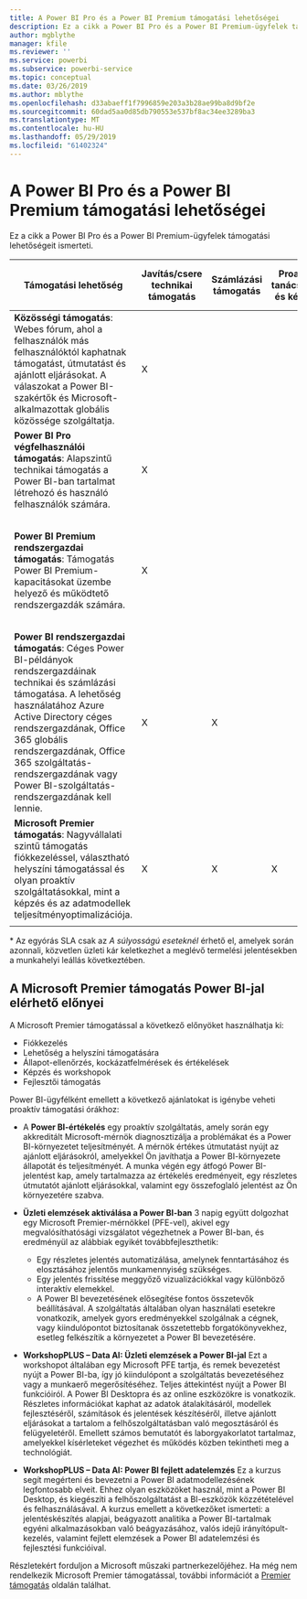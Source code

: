 ```yaml
---
title: A Power BI Pro és a Power BI Premium támogatási lehetőségei
description: Ez a cikk a Power BI Pro és a Power BI Premium-ügyfelek támogatási lehetőségeit ismerteti.
author: mgblythe
manager: kfile
ms.reviewer: ''
ms.service: powerbi
ms.subservice: powerbi-service
ms.topic: conceptual
ms.date: 03/26/2019
ms.author: mblythe
ms.openlocfilehash: d33abaeff1f7996859e203a3b28ae99ba8d9bf2e
ms.sourcegitcommit: 60dad5aa0d85db790553e537bf8ac34ee3289ba3
ms.translationtype: MT
ms.contentlocale: hu-HU
ms.lasthandoff: 05/29/2019
ms.locfileid: "61402324"
---
```

# <a name="power-bi-pro-and-power-bi-premium-support-options"></a>A Power BI Pro és a Power BI Premium támogatási lehetőségei

Ez a cikk a Power BI Pro és a Power BI Premium-ügyfelek támogatási lehetőségeit ismerteti.

| **Támogatási lehetőség** | **Javítás/csere technikai támogatás** | **Számlázási támogatás** | **Proaktív tanácsadás és képzés** | **Szolgáltatásszint <br>(a kezdeti kapcsolatfelvételig eltelt idő)** | **Támogatási csatorna** |
| --- | --- | --- | --- | --- | --- |
| **Közösségi támogatás**: Webes fórum, ahol a felhasználók más felhasználóktól kaphatnak támogatást, útmutatást és ajánlott eljárásokat. A válaszokat a Power BI-szakértők és Microsoft-alkalmazottak globális közössége szolgáltatja. | X |   |   | Nincs, a felhasználóelérés a legjobb lehetőségen alapul. | [Power BI-közösség](https://community.powerbi.com) |
| **Power BI Pro végfelhasználói támogatás**: Alapszintű technikai támogatás a Power BI-ban tartalmat létrehozó és használó felhasználók számára. | X |   |   | Egy munkanap. | [Power BI támogatási oldal](https://support.powerbi.com)  |
| **Power BI Premium rendszergazdai támogatás**: Támogatás Power BI Premium-kapacitásokat üzembe helyező és működtető rendszergazdák számára. | X |   |   | Egy munkanap vagy egy óra, az eset súlyosságától függően.\* | [Power BI támogatási oldal](https://support.powerbi.com)<br>VAGY<br>[Microsoft 365 Felügyeleti központ](https://portal.office.com/adminportal)<br>VAGY<br> Telefon |
| **Power BI rendszergazdai támogatás**: Céges Power BI-példányok rendszergazdáinak technikai és számlázási támogatása.  A lehetőség használatához Azure Active Directory céges rendszergazdának, Office 365 globális rendszergazdának, Office 365 szolgáltatás-rendszergazdának vagy Power BI-szolgáltatás-rendszergazdának kell lennie. | X | X |   | Egy munkanap vagy egy óra, az eset súlyosságától függően.\* | [Microsoft 365 Felügyeleti központ](https://portal.office.com/adminportal)<br>VAGY<br> Telefon |
| **Microsoft Premier támogatás**: Nagyvállalati szintű támogatás fiókkezeléssel, választható helyszíni támogatással és olyan proaktív szolgáltatásokkal, mint a képzés és az adatmodellek teljesítményoptimalizációja. | X | X | X | Eltérő, az ajánlatoktól és az esetek súlyosságától függ.\* | Műszaki partnerkezelő <br>VAGY<br> [Microsoft 365 Felügyeleti központ](https://portal.office.com/adminportal) |
| | | | | | |

\* Az egyórás SLA csak az _A súlyosságú eseteknél_ érhető el, amelyek során azonnali, közvetlen üzleti kár keletkezhet a meglévő termelési jelentésekben a munkahelyi leállás következtében.

## <a name="power-bi-benefits-for-microsoft-premier-support"></a>A Microsoft Premier támogatás Power BI-jal elérhető előnyei

A Microsoft Premier támogatással a következő előnyöket használhatja ki:

- Fiókkezelés
- Lehetőség a helyszíni támogatására
- Állapot-ellenőrzés, kockázatfelmérések és értékelések
- Képzés és workshopok
- Fejlesztői támogatás

Power BI-ügyfélként emellett a következő ajánlatokat is igénybe veheti proaktív támogatási órákhoz:

 - A **Power BI-értékelés** egy proaktív szolgáltatás, amely során egy akkreditált Microsoft-mérnök diagnosztizálja a problémákat és a Power BI-környezetet teljesítményét. A mérnök értékes útmutatást nyújt az ajánlott eljárásokról, amelyekkel Ön javíthatja a Power BI-környezete állapotát és teljesítményét. A munka végén egy átfogó Power BI-jelentést kap, amely tartalmazza az értékelés eredményeit, egy részletes útmutatót ajánlott eljárásokkal, valamint egy összefoglaló jelentést az Ön környezetére szabva.

 - **Üzleti elemzések aktiválása a Power BI-ban** 3 napig együtt dolgozhat egy Microsoft Premier-mérnökkel (PFE-vel), akivel egy megvalósíthatósági vizsgálatot végezhetnek a Power BI-ban, és eredményül az alábbiak egyikét továbbfejleszthetik:
    - Egy részletes jelentés automatizálása, amelynek fenntartásához és elosztásához jelentős munkamennyiség szükséges.
    - Egy jelentés frissítése meggyőző vizualizációkkal vagy különböző interaktív elemekkel. 
    - A Power BI bevezetésének elősegítése fontos összetevők beállításával. A szolgáltatás általában olyan használati esetekre vonatkozik, amelyek gyors eredményekkel szolgálnak a cégnek, vagy kiindulópontot biztosítanak összetettebb forgatókönyvekhez, esetleg felkészítik a környezetet a Power BI bevezetésére.

  - **WorkshopPLUS – Data AI: Üzleti elemzések a Power BI-jal** Ezt a workshopot általában egy Microsoft PFE tartja, és remek bevezetést nyújt a Power BI-ba, így jó kiindulópont a szolgáltatás bevezetéséhez vagy a munkaerő megerősítéséhez.
Teljes áttekintést nyújt a Power BI funkcióiról. A Power BI Desktopra és az online eszközökre is vonatkozik. Részletes információkat kaphat az adatok átalakításáról, modellek fejlesztéséről, számítások és jelentések készítéséről, illetve ajánlott eljárásokat a tartalom a felhőszolgáltatásban való megosztásáról és felügyeletéről. Emellett számos bemutatót és laborgyakorlatot tartalmaz, amelyekkel kísérleteket végezhet és működés közben tekintheti meg a technológiát.

  - **WorkshopPLUS – Data AI: Power BI fejlett adatelemzés** Ez a kurzus segít megérteni és bevezetni a Power BI adatmodellezésének legfontosabb elveit. Ehhez olyan eszközöket használ, mint a Power BI Desktop, és kiegészíti a felhőszolgáltatást a BI-eszközök közzétételével és felhasználásával. A kurzus emellett a következőket ismerteti: a jelentéskészítés alapjai, beágyazott analitika a Power BI-tartalmak egyéni alkalmazásokban való beágyazásához, valós idejű irányítópult-kezelés, valamint fejlett elemzések a Power BI adatelemzési és fejlesztési funkcióival.

Részletekért forduljon a Microsoft műszaki partnerkezelőjéhez. Ha még nem rendelkezik Microsoft Premier támogatással, további információt a [Premier támogatás](https://support.microsoft.com/en-us/premier) oldalán találhat.
